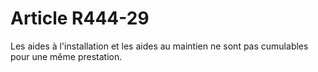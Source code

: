 # Article R444-29

<div align='left'>Les aides à l'installation et les aides au maintien ne sont pas cumulables pour une même prestation. <br/><br/></div>